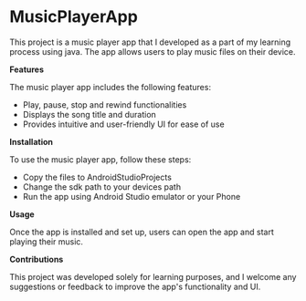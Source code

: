 # MusicPlayerApp
This project is a music player app that I developed as a part of my learning process using java. The app allows users to play  music files on their device.

**Features**

The music player app includes the following features:
- Play, pause, stop and rewind functionalities
- Displays the song title and duration
- Provides intuitive and user-friendly UI for ease of use

**Installation**

To use the music player app, follow these steps:
- Copy the files to AndroidStudioProjects
- Change  the sdk path to your devices path
- Run the app using Android Studio emulator or your Phone

**Usage**

Once the app is installed and set up, users can open the app and start playing their music.

**Contributions**

This project was developed solely for learning purposes, and I welcome any suggestions or feedback to improve the app's functionality and UI.
